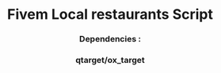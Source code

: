 

<h1 align="center">Fivem Local restaurants Script</h1>
<h3 align="center">Dependencies : </h3>

<h3 align="center">qtarget/ox_target</h3>



